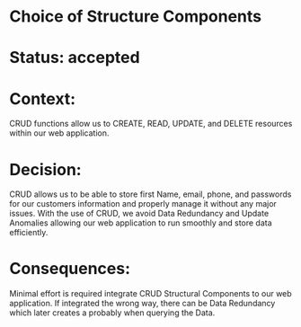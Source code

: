 # Choice of Structure Components 

# Status: accepted

# Context:

CRUD functions allow us to CREATE, READ, UPDATE, and DELETE resources within our web application.

# Decision:

CRUD allows us to be able to store first Name, email, phone, and passwords for our customers information and properly manage it without any major issues. With the use of CRUD, we avoid Data Redundancy and Update Anomalies allowing our web application to run smoothly and store data efficiently. 


# Consequences:

Minimal effort is required integrate CRUD Structural Components to our web application. If integrated the wrong way, there can be Data Redundancy which later creates a probably when querying the Data.
